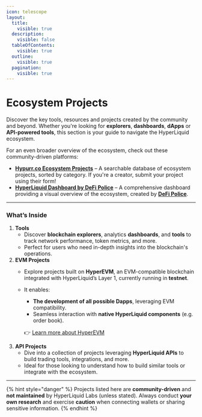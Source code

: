 ```yaml
---
icon: telescope
layout:
  title:
    visible: true
  description:
    visible: false
  tableOfContents:
    visible: true
  outline:
    visible: true
  pagination:
    visible: true
---
```


# Ecosystem Projects

Discover the key tools, resources and projects created by the community and beyond. Whether you're looking for **explorers**, **dashboards**, **dApps** or **API-powered tools**, this section is your guide to navigate the HyperLiquid ecosystem.

For an even broader overview of the ecosystem, check out these community-driven platforms:

* [**Hypurr.co Ecosystem Projects**](https://www.hypurr.co/ecosystem-projects) – A searchable database of ecosystem projects, sorted by category. If you're a creator, submit your project using their form!
* [**HyperLiquid Dashboard by DeFi Police**](https://degen.start.me/p/gGnQQY/hyperliquid) – A comprehensive dashboard providing a visual overview of the ecosystem, created by [**DeFi Police**](https://x.com/defipolice_).

***

### **What’s Inside**

1. **Tools**
   * Discover **blockchain explorers**, analytics **dashboards**, and **tools** to track network performance, token metrics, and more.
   * Perfect for users who need in-depth insights into the blockchain's operations.
2. **EVM Projects**
   * Explore projects built on **HyperEVM**, an EVM-compatible blockchain integrated with HyperLiquid’s Layer 1, currently running in **testnet**.
   *   It enables:

       * **The development of all possible Dapps**, leveraging EVM compatibility.
       * Seamless interaction with **native HyperLiquid components** (e.g. order book).

       👉 [Learn more about HyperEVM](https://community-hyperliquid.gitbook.io/community-docs/technical-overview-of-hyperliquid/hyperevm)
3. **API Projects**
   * Dive into a collection of projects leveraging **HyperLiquid APIs** to build trading tools, integrations, and more.
   * Ideal for those looking to understand how to build similar tools or integrate with the ecosystem.

***

{% hint style="danger" %}
Projects listed here are **community-driven** and **not maintained** by HyperLiquid Labs (unless stated). Always conduct **your own research** and exercise **caution** when connecting wallets or sharing sensitive information.
{% endhint %}
